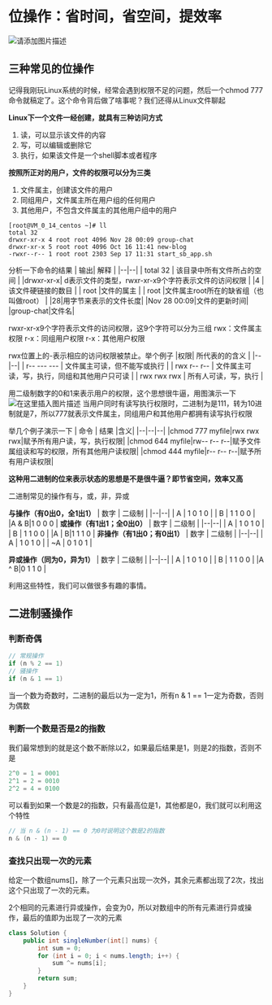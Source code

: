 # 位操作：省时间，省空间，提效率
![请添加图片描述](https://i-blog.csdnimg.cn/blog_migrate/e6de9c4cf8b76163a76ef11d23eaa00d.jpeg)
## 三种常见的位操作
记得我刚玩Linux系统的时候，经常会遇到权限不足的问题，然后一个chmod 777 命令就稿定了。这个命令背后做了啥事呢？我们还得从Linux文件聊起

**Linux下一个文件一经创建，就具有三种访问方式**
1. 读，可以显示该文件的内容
2. 写，可以编辑或删除它
3. 执行，如果该文件是一个shell脚本或者程序

**按照所正对的用户，文件的权限可以分为三类**
1. 文件属主，创建该文件的用户
5. 同组用户，文件属主所在用户组的任何用户
6. 其他用户，不包含文件属主的其他用户组中的用户

```shell
[root@VM_0_14_centos ~]# ll
total 32
drwxr-xr-x 4 root root 4096 Nov 28 00:09 group-chat
drwxr-xr-x 5 root root 4096 Oct 16 11:41 new-blog
-rwxr--r-- 1 root root 2303 Sep 17 11:31 start_sb_app.sh
```

分析一下命令的结果
| 输出| 解释 |
|--|--|
| total 32 | 该目录中所有文件所占的空间 |
|drwxr-xr-x| d表示文件的类型，rwxr-xr-x9个字符表示文件的访问权限 |
|4  | 该文件硬链接的数目 |
| root |文件的属主 |
| root |文件属主root所在的缺省组（也叫做root）  |
|28|用字节来表示的文件长度|
|Nov 28 00:09|文件的更新时间|
|group-chat|文件名|

rwxr-xr-x9个字符表示文件的访问权限，这9个字符可以分为三组
rwx：文件属主权限
r-x：同组用户权限
r-x：其他用户权限

rwx位置上的-表示相应的访问权限被禁止。举个例子
|权限| 所代表的的含义 |
|--|--|
| r-- --- --- | 文件属主可读，但不能写或执行 |
| rwx r-- r-- | 文件属主可读，写，执行，同组和其他用户只可读 |
| rwx rwx rwx | 所有人可读，写，执行 |

用二级制数字的0和1来表示用户的权限，这个思想很牛逼，用图演示一下
![在这里插入图片描述](https://i-blog.csdnimg.cn/blog_migrate/e0a99e612a36c61e3d2d724c3649e71e.png)
当用户同时有读写执行权限时，二进制为是111，转为10进制就是7，所以777就表示文件属主，同组用户和其他用户都拥有读写执行权限

举几个例子演示一下
| 命令 | 结果 |含义|
|--|--|--|
|chmod 777 myfile|rwx rwx rwx|赋予所有用户读，写，执行权限|
|chmod 644 myfile|rw-- r-- r--|赋予文件属组读和写的权限，所有其他用户读权限|
|chmod 444 myfile|r-- r-- r--|赋予所有用户读权限|

**这种用二进制的位来表示状态的思想是不是很牛逼？即节省空间，效率又高**

二进制常见的操作有与，或，非，异或

**与操作（有0出0，全1出1）**
| 数字 | 二级制 |
|--|--|
| A | 1 0 1 0 |
| B | 1 1 0 0 |
|A & B|1 0 0 0 |
**或操作（有1出1；全0出0）**
| 数字 | 二级制 |
|--|--|
| A | 1 0 1 0 |
| B | 1 1 0 0 |
|A \| B|1 1 1 0 |
**非操作（有1出0；有0出1）**
| 数字 | 二级制 |
|--|--|
| A | 1 0 1 0 |
| ~A | 0 1 0 1 |

**异或操作（同为0，异为1）**
| 数字 | 二级制 |
|--|--|
| A | 1 0 1 0 |
| B | 1 1 0 0 |
|A ^ B|0 1 1 0 |

利用这些特性，我们可以做很多有趣的事情。
## 二进制骚操作
### 判断奇偶

```java
// 常规操作
if (n % 2 == 1)
// 骚操作
if (n & 1 == 1)
```
当一个数为奇数时，二进制的最后以为一定为1，所有n & 1 == 1一定为奇数，否则为偶数

### 判断一个数是否是2的指数
我们最常想到的就是这个数不断除以2，如果最后结果是1，则是2的指数，否则不是

```java
2^0 = 1 = 0001
2^1 = 2 = 0010
2^2 = 4 = 0100
```
可以看到如果一个数是2的指数，只有最高位是1，其他都是0，我们就可以利用这个特性

```java
// 当 n & (n - 1) == 0 为0时说明这个数是2的指数
n & (n - 1) == 0
```
### 查找只出现一次的元素
给定一个数组nums[]，除了一个元素只出现一次外，其余元素都出现了2次，找出这个只出现了一次的元素。

2个相同的元素进行异或操作，会变为0，所以对数组中的所有元素进行异或操作，最后的值即为出现了一次的元素

```java
class Solution {
    public int singleNumber(int[] nums) {
        int sum = 0;
        for (int i = 0; i < nums.length; i++) {
            sum ^= nums[i];
        }
        return sum;
    }
}
```